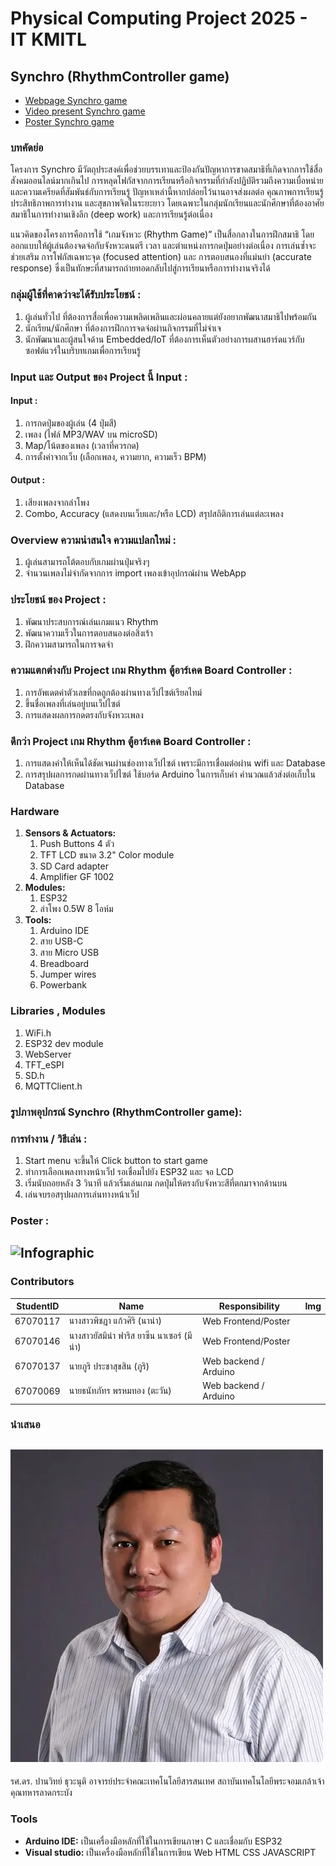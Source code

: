 # Physical Computing Project 2025 - IT KMITL

## Synchro (RhythmController game)

- [Webpage Synchro game](https://ganksterphy.github.io/Synchro/)
- [Video present Synchro game](https://youtube.com)
- [Poster Synchro game](https://youtube.com)

### บทคัดย่อ

โครงการ Synchro มีวัตถุประสงค์เพื่อช่วยบรรเทาและป้องกันปัญหาการขาดสมาธิที่เกิดจากการใช้สื่อสังคมออนไลน์มากเกินไป การหลุดโฟกัสจากการเรียนหรือกิจกรรมที่กำลังปฏิบัติรวมถึงความเบื่อหน่ายและความเครียดที่สัมพันธ์กับการเรียนรู้ ปัญหาเหล่านี้หากปล่อยไว้นานอาจส่งผลต่อ คุณภาพการเรียนรู้ ประสิทธิภาพการทำงาน และสุขภาพจิตในระยะยาว โดยเฉพาะในกลุ่มนักเรียนและนักศึกษาที่ต้องอาศัยสมาธิในการทำงานเชิงลึก (deep work) และการเรียนรู้ต่อเนื่อง

แนวคิดของโครงการคือการใช้ “เกมจังหวะ (Rhythm Game)” เป็นสื่อกลางในการฝึกสมาธิ โดยออกแบบให้ผู้เล่นต้องจดจ่อกับจังหวะดนตรี เวลา และตำแหน่งการกดปุ่มอย่างต่อเนื่อง การเล่นซ้ำจะช่วยเสริม การโฟกัสเฉพาะจุด (focused attention) และ การตอบสนองที่แม่นยำ (accurate response) ซึ่งเป็นทักษะที่สามารถถ่ายทอดกลับไปสู่การเรียนหรือการทำงานจริงได้

### กลุ่มผู้ใช้ที่คาดว่าจะได้รับประโยชน์ :
1. ผู้เล่นทั่วไป ที่ต้องการสื่อเพื่อความเพลิดเพลินและผ่อนคลายแต่ยังอยากพัฒนาสมาธิไปพร้อมกัน
2. นักเรียน/นักศึกษา ที่ต้องการฝึกการจดจ่อผ่านกิจกรรมที่ไม่จำเจ
3. นักพัฒนาและผู้สนใจด้าน Embedded/IoT ที่ต้องการเห็นตัวอย่างการผสานฮาร์ดแวร์กับซอฟต์แวร์ในบริบทเกมเพื่อการเรียนรู้

### Input และ Output ของ Project นี้ Input :
#### Input : 
1. การกดปุ่มของผู้เล่น (4 ปุ่มสี)
2. เพลง (ไฟล์ MP3/WAV บน microSD)
3. Map/โน้ตของเพลง (เวลาที่ควรกด)
4. การตั้งค่าจากเว็บ (เลือกเพลง, ความยาก, ความเร็ว BPM)
#### Output : 
1. เสียงเพลงจากลำโพง
2. Combo, Accuracy (แสดงบนเว็บและ/หรือ LCD) สรุปสถิติการเล่นแต่ละเพลง

### Overview ความน่าสนใจ ความแปลกใหม่ :
1. ผู้เล่นสามารถโต้ตอบกับเกมผ่านปุ่มจริงๆ
2. จำนวนเพลงไม่จำกัดจากการ import เพลงเข้าอุปกรณ์ผ่าน WebApp
### ประโยชน์​ ของ Project :
1. พัฒนาประสบการณ์เล่นเกมแนว Rhythm
2. พัฒนาความเร็วในการตอบสนองต่อสิ่งเร้า
3. ฝึกความสามารถในการจดจำ
### ความแตกต่างกับ Project เกม Rhythm ตู้อาร์เคด Board Controller :
1. การอัพเดตค่าตัวเลขที่กดถูกต้องผ่านทางเว็ปไซต์เรียลไทม์
2. ขึ้นชื่อเพลงที่เล่นอยู่บนเว็ปไซต์
3. การแสดงผลการกดตรงกับจังหวะเพลง
### ดีกว่า Project เกม Rhythm ตู้อาร์เคด Board Controller :
1. การแสดงค่าให้เห็นได้ชัดเจนผ่านช่องทางเว็ปไซต์ เพราะมีการเชื่อมต่อผ่าน wifi และ Database
2. การสรุปผลการกดผ่านทางเว็ปไซต์ ใช้บอร์ด Arduino ในการเก็บค่า คำนวณแล้วส่งต่อเก็บใน Database

### Hardware
1. **Sensors & Actuators:** 
    1. Push Buttons 4 ตัว 
    2. TFT LCD ขนาด 3.2" Color module
    3. SD Card adapter
    4. Amplifier GF 1002
2. **Modules:** 
    1. ESP32
    2. ลำโพง 0.5W 8 โอห์ม
3. **Tools:**  
    1. Arduino IDE
    2. สาย USB-C
    3. สาย Micro USB
    4. Breadboard
    5. Jumper wires
    6. Powerbank

### Libraries , Modules
1. WiFi.h
2. ESP32 dev module
3. WebServer
4. TFT_eSPI
5. SD.h
6. MQTTClient.h

### รูปภาพอุปกรณ์ Synchro (RhythmController game):

### การทำงาน / วิธีเล่น :
1. Start menu จะขึ้นให้ Click button to start game
2. ทำการเลือกเพลงทางหน้าเว็ป รอเชื่อมไปยัง ESP32 และ จอ LCD
3. เริ่มนับถอยหลัง 3 วินาที แล้วเริ่มเล่นเกม กดปุ่มให้ตรงกับจังหวะสีที่ตกมาจากด้านบน
4. เล่นจบรอสรุปผลการเล่นทางหน้าเว็ป

### Poster :
## ![Infographic](Physical_computing_infographic.png)
### Contributors

| StudentID       | Name                                  | Responsibility                      | Img                                                                             |
|----------|---------------------------------------|--------------------------------|---------------------------------------------------------------------------------|
| 67070117 | นางสาวพิชฎา แก้วศิริ (นาน่า)          | Web Frontend/Poster | |
| 67070146 | นางสาวยัสมิน่า ฟาริส ยาซีน นาเซอร์ (มีน่า) | Web Frontend/Poster | |
| 67070137 | นายภูริ ประชาสุขสิน  (ภูริ)          | Web backend / Arduino | |
| 67070069 | นายธนัทภัทร พรหมทอง (ตะวัน)        | Web backend / Arduino | |


### นำเสนอ
## ![Infographic](/SynchroController/Teacher.png)
รศ.ดร. ปานวิทย์ ธุวะนุติ
อาจารย์ประจำคณะเทคโนโลยีสารสนเทศ สถาบันเทคโนโลยีพระจอมเกล้าเจ้าคุณทหารลาดกระบัง
### Tools
- **Arduino IDE:** เป็นเครื่องมือหลักที่ใช้ในการเขียนภาษา C และเชื่อมกับ ESP32
- **Visual studio:** เป็นเครื่องมือหลักที่ใช้ในการเขียน Web HTML CSS JAVASCRIPT
